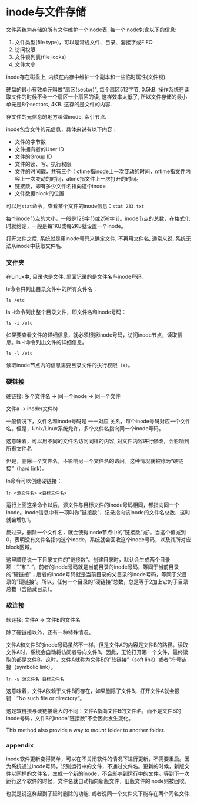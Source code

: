 # inode与文件存储

文件系统为存储的所有文件维护一个inode表, 每一个inode包含以下的信息:

1. 文件类型(file type)，可以是常规文件、目录、套接字或FIFO
2. 访问权限
3. 文件锁列表(file locks)
4. 文件大小

inode存在磁盘上, 内核在内存中维护一个副本和一些临时属性(文件锁).



硬盘的最小有效单元叫做"扇区(sector)", 每个扇区512字节, 0.5kB. 操作系统在读取文件的时候不会一个扇区一个扇区的读, 这样效率太低了, 所以文件存储的最小单元是8个sectors, 4KB. 这存的是文件的内容.



存文件的元信息的地方叫做inode, 索引节点.

inode包含文件的元信息，具体来说有以下内容：

- 文件的字节数
- 文件拥有者的User ID
- 文件的Group ID
- 文件的读、写、执行权限
- 文件的时间戳，共有三个：ctime指inode上一次变动的时间，mtime指文件内容上一次变动的时间，atime指文件上一次打开的时间。
- 链接数，即有多少文件名指向这个inode
- 文件数据block的位置

可以用`stat`命令，查看某个文件的inode信息：`stat 233.txt`

每个inode节点的大小，一般是128字节或256字节。inode节点的总数，在格式化时就给定，一般是每1KB或每2KB就设置一个inode。

打开文件之后, 系统就是用inode号码来确定文件, 不再用文件名, 通常来说, 系统无法从inode中获取文件名.

### 文件夹

在Linux中, 目录也是文件, 里面记录的是文件名与inode号码.

ls命令只列出目录文件中的所有文件名：

```
ls /etc
```

ls -i命令列出整个目录文件，即文件名和inode号码：

```
ls -i /etc
```

如果要查看文件的详细信息，就必须根据inode号码，访问inode节点，读取信息。ls -l命令列出文件的详细信息。

```
ls -l /etc
```

读取inode节点内的信息需要目录文件的执行权限（x）。



### 硬链接

硬链接: 多个文件名 -> 同一个inode -> 同一个文件

文件a -> inode(文件b)



一般情况下，文件名和inode号码是 一一对应 关系，每个inode号码对应一个文件名。但是，Unix/Linux系统允许，多个文件名指向同一个inode号码。

这意味着，可以用不同的文件名访问同样的内容, 对文件内容进行修改，会影响到所有文件名 

但是，删除一个文件名，不影响另一个文件名的访问。这种情况就被称为”硬链接”（hard link）。

ln命令可以创建硬链接：

```
ln <源文件名> <目标文件名>
```

运行上面这条命令以后，源文件与目标文件的inode号码相同，都指向同一个inode。inode信息中有一项叫做”链接数”，记录指向该inode的文件名总数，这时就会增加1。

反过来，删除一个文件名，就会使得inode节点中的”链接数”减1。当这个值减到0，表明没有文件名指向这个inode，系统就会回收这个inode号码，以及其所对应block区域。

这里顺便说一下目录文件的”链接数”。创建目录时，默认会生成两个目录项：”.”和”..”。前者的inode号码就是当前目录的inode号码，等同于当前目录的”硬链接”；后者的inode号码就是当前目录的父目录的inode号码，等同于父目录的”硬链接”。所以，任何一个目录的”硬链接”总数，总是等于2加上它的子目录总数（含隐藏目录）。

### 软连接

软连接: 文件A -> 文件B的文件名

除了硬链接以外，还有一种特殊情况。

文件A和文件B的inode号码虽然不一样，但是文件A的内容是文件B的路径。读取文件A时，系统会自动将访问者导向文件B。因此，无论打开哪一个文件，最终读取的都是文件B。这时，文件A就称为文件B的”软链接”（soft link）或者”符号链接（symbolic link）。

```shell
ln -s 源文件名 目标文件名
```



这意味着，文件A依赖于文件B而存在，如果删除了文件B，打开文件A就会报错：”No such file or directory”。

这是软链接与硬链接最大的不同：文件A指向文件B的文件名，而不是文件B的inode号码，文件B的inode”链接数”不会因此发生变化。

This method also provide a way to *mount* folder to another folder.



### appendix

inode软件更新变得简单，可以在不关闭软件的情况下进行更新，不需要重启。因为系统通过inode号码，识别运行中的文件，不通过文件名。更新的时候，新版文件以同样的文件名，生成一个新的inode，不会影响到运行中的文件。等到下一次运行这个软件的时候，文件名就自动指向新版文件，旧版文件的inode则被回收。

也就是说这样起到了延时删除的功能, 或者说同一个文件夹下能存在两个同名文件.